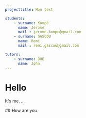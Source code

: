 ```yaml
---
projecttitle: Mon test

students:
	- surname: Kompé
	  name: Jérôme
	  mail : jerome.kompe@gmail.com
	- surname: GASCOU
	  name: Remi
	  mail : remi.gascou@gmail.com

tutors:
	- surname: DOE
	  name: John
---
```




# Hello

It's me, ...

## How are you

